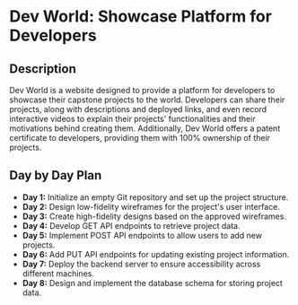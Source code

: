 # Dev World: Showcase Platform for Developers

## Description

Dev World is a website designed to provide a platform for developers to showcase their capstone projects to the world. Developers can share their projects, along with descriptions and deployed links, and even record interactive videos to explain their projects' functionalities and their motivations behind creating them. Additionally, Dev World offers a patent certificate to developers, providing them with 100% ownership of their projects.

## Day by Day Plan

- **Day 1:** Initialize an empty Git repository and set up the project structure.
- **Day 2:** Design low-fidelity wireframes for the project's user interface.
- **Day 3:** Create high-fidelity designs based on the approved wireframes.
- **Day 4:** Develop GET API endpoints to retrieve project data.
- **Day 5:** Implement POST API endpoints to allow users to add new projects.
- **Day 6:** Add PUT API endpoints for updating existing project information.
- **Day 7:** Deploy the backend server to ensure accessibility across different machines.
- **Day 8:** Design and implement the database schema for storing project data.